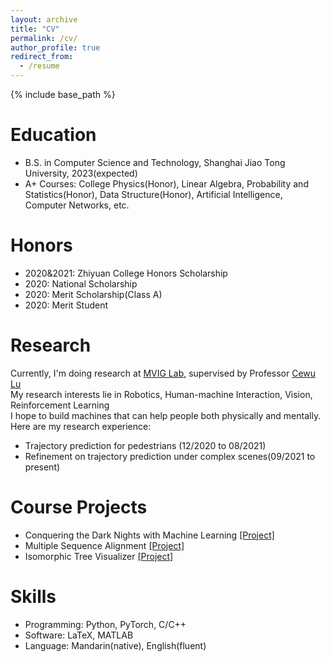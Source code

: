 ```yaml
---
layout: archive
title: "CV"
permalink: /cv/
author_profile: true
redirect_from:
  - /resume
---
```


{% include base_path %}

Education
======
* B.S. in Computer Science and Technology, Shanghai Jiao Tong University, 2023(expected)
* A+ Courses: College Physics(Honor), Linear Algebra, Probability and Statistics(Honor), Data Structure(Honor), Artificial Intelligence, Computer Networks, etc.
  


Honors
======
* 2020&2021: Zhiyuan College Honors Scholarship
* 2020: National Scholarship
* 2020: Merit Scholarship(Class A)
* 2020: Merit Student


Research
======
Currently, I'm doing research at [MVIG Lab](https://mvig.sjtu.edu.cn/research/index.html), supervised by Professor [Cewu Lu](https://mvig.sjtu.edu.cn)  
My research interests lie in Robotics, Human-machine Interaction, Vision, Reinforcement Learning  
I hope to build machines that can help people both physically and mentally.  
Here are my research experience:  

* Trajectory prediction for pedestrians (12/2020 to 08/2021)
* Refinement on trajectory prediction under complex scenes(09/2021 to present)

Course Projects
======
* Conquering the Dark Nights with Machine Learning [[Project]]()
* Multiple Sequence Alignment [[Project]](https://github.com/Epicato/MSA)
* Isomorphic Tree Visualizer [[Project]](https://github.com/Epicato/Isomorphic-Tree-Visualizer)

Skills
======
* Programming: Python, PyTorch, C/C++
* Software: LaTeX, MATLAB
* Language: Mandarin(native), English(fluent)

<div style='display: none'>

Publications
======
  <ul>{% for post in site.publications %}
    {% include archive-single-cv.html %}
  {% endfor %}</ul>

Talks
======
  <ul>{% for post in site.talks %}
    {% include archive-single-talk-cv.html %}
  {% endfor %}</ul>

Teaching
======
  <ul>{% for post in site.teaching %}
    {% include archive-single-cv.html %}
  {% endfor %}</ul>

Service and leadership
======
* Currently signed in to 43 different slack teams

</div>